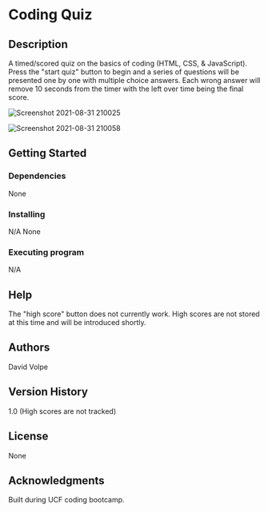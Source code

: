 
# Coding Quiz

  
  
## Description
A timed/scored quiz on the basics of coding (HTML, CSS, & JavaScript). Press the "start quiz" button to begin and a series of questions will be presented one by one with multiple choice answers. Each wrong answer will remove 10 seconds from the timer with the left over time being the final score.

![Screenshot 2021-08-31 210025](https://user-images.githubusercontent.com/34254871/131594948-4d3ccfa6-bcc4-48fe-a69f-1e0ed4b04ada.png)


![Screenshot 2021-08-31 210058](https://user-images.githubusercontent.com/34254871/131594951-24c148f1-fc7d-4ca2-9528-1fdcccbc02f2.png)



## Getting Started

### Dependencies
None


### Installing
N/A
None

### Executing program
N/A


## Help
The "high score" button does not currently work. High scores are not stored at this time and will be introduced shortly.

## Authors
David Volpe

## Version History
1.0 (High scores are not tracked)

## License
None

## Acknowledgments
Built during UCF coding bootcamp.
